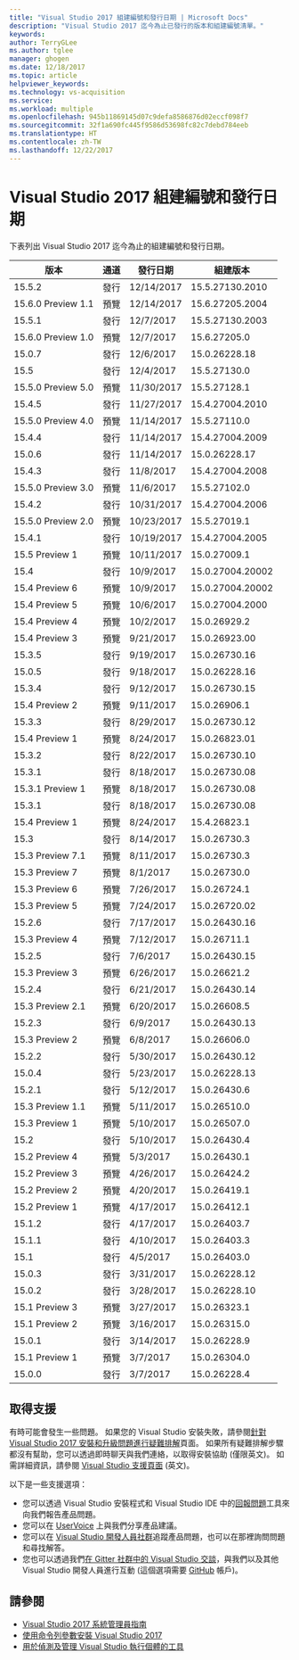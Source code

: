 ```yaml
---
title: "Visual Studio 2017 組建編號和發行日期 | Microsoft Docs"
description: "Visual Studio 2017 迄今為止已發行的版本和組建編號清單。"
keywords: 
author: TerryGLee
ms.author: tglee
manager: ghogen
ms.date: 12/18/2017
ms.topic: article
helpviewer_keywords: 
ms.technology: vs-acquisition
ms.service: 
ms.workload: multiple
ms.openlocfilehash: 945b11869145d07c9defa8586876d02eccf098f7
ms.sourcegitcommit: 32f1a690fc445f9586d53698fc82c7debd784eeb
ms.translationtype: HT
ms.contentlocale: zh-TW
ms.lasthandoff: 12/22/2017
---
```

# <a name="visual-studio-2017-build-numbers-and-release-dates"></a>Visual Studio 2017 組建編號和發行日期
下表列出 Visual Studio 2017 迄今為止的組建編號和發行日期。

| **版本**| **通道** | **發行日期** | **組建版本** |
| ---------------------- | ----------- | ---------------- | ----------------- |
| 15.5.2 | 發行 | 12/14/2017 | 15.5.27130.2010 |
| 15.6.0 Preview 1.1 | 預覽 | 12/14/2017 | 15.6.27205.2004 |
| 15.5.1 | 發行 | 12/7/2017 | 15.5.27130.2003 |
| 15.6.0 Preview 1.0 | 預覽 | 12/7/2017 | 15.6.27205.0 |
| 15.0.7 | 發行 | 12/6/2017 | 15.0.26228.18 |
| 15.5 | 發行 | 12/4/2017 | 15.5.27130.0 |
| 15.5.0 Preview 5.0 | 預覽 | 11/30/2017 | 15.5.27128.1 |
| 15.4.5 | 發行 | 11/27/2017 | 15.4.27004.2010 |
| 15.5.0 Preview 4.0 | 預覽 | 11/14/2017 | 15.5.27110.0 |
| 15.4.4 | 發行 | 11/14/2017 | 15.4.27004.2009 |
| 15.0.6 | 發行 | 11/14/2017 | 15.0.26228.17 |
| 15.4.3 | 發行 | 11/8/2017 | 15.4.27004.2008 |
| 15.5.0 Preview 3.0 | 預覽 | 11/6/2017 | 15.5.27102.0 |
| 15.4.2 | 發行 | 10/31/2017 | 15.4.27004.2006 |
| 15.5.0 Preview 2.0 | 預覽 | 10/23/2017 | 15.5.27019.1 |
| 15.4.1 | 發行 | 10/19/2017 | 15.4.27004.2005 |
| 15.5 Preview 1 | 預覽 | 10/11/2017 | 15.0.27009.1 |
| 15.4 | 發行 | 10/9/2017 | 15.0.27004.20002 |
| 15.4 Preview 6 | 預覽 | 10/9/2017| 15.0.27004.20002 |
| 15.4 Preview 5 | 預覽 | 10/6/2017 | 15.0.27004.2000 |
| 15.4 Preview 4 | 預覽 | 10/2/2017 | 15.0.26929.2 |
| 15.4 Preview 3 | 預覽 | 9/21/2017 | 15.0.26923.00 |
| 15.3.5 | 發行 | 9/19/2017 | 15.0.26730.16 |
| 15.0.5 | 發行 | 9/18/2017 | 15.0.26228.16 |
| 15.3.4 | 發行 | 9/12/2017 | 15.0.26730.15 |
| 15.4 Preview 2 | 預覽 | 9/11/2017 | 15.0.26906.1 |
| 15.3.3| 發行 | 8/29/2017 | 15.0.26730.12 |
| 15.4 Preview 1 | 預覽 | 8/24/2017 | 15.0.26823.01 |
| 15.3.2 | 發行 | 8/22/2017 | 15.0.26730.10 |
| 15.3.1 | 發行 | 8/18/2017 | 15.0.26730.08 |
| 15.3.1 Preview 1 | 預覽 | 8/18/2017 | 15.0.26730.08 |
| 15.3.1  | 發行 | 8/18/2017 | 15.0.26730.08 |
| 15.4 Preview 1 | 預覽 | 8/24/2017 | 15.4.26823.1 |
| 15.3 | 發行 | 8/14/2017 | 15.0.26730.3 |
| 15.3 Preview 7.1 | 預覽 | 8/11/2017 | 15.0.26730.3 |
| 15.3 Preview 7 | 預覽 | 8/1/2017 | 15.0.26730.0 |
| 15.3 Preview 6 | 預覽 | 7/26/2017 | 15.0.26724.1 |
| 15.3 Preview 5 | 預覽 | 7/24/2017 | 15.0.26720.02 |
| 15.2.6  | 發行 | 7/17/2017 | 15.0.26430.16 |
| 15.3 Preview 4 | 預覽 | 7/12/2017 | 15.0.26711.1 |
| 15.2.5  | 發行 | 7/6/2017 | 15.0.26430.15 |
| 15.3 Preview 3 | 預覽 | 6/26/2017 | 15.0.26621.2 |
| 15.2.4  | 發行 | 6/21/2017 | 15.0.26430.14 |
| 15.3 Preview 2.1 | 預覽 | 6/20/2017 | 15.0.26608.5 |
| 15.2.3  | 發行 | 6/9/2017 | 15.0.26430.13 |
| 15.3 Preview 2 | 預覽 | 6/8/2017 | 15.0.26606.0 |
| 15.2.2  | 發行 | 5/30/2017 | 15.0.26430.12 |
| 15.0.4  | 發行 | 5/23/2017 | 15.0.26228.13 |
| 15.2.1  | 發行 | 5/12/2017 | 15.0.26430.6 |
| 15.3 Preview 1.1 | 預覽 | 5/11/2017 | 15.0.26510.0 |
| 15.3 Preview 1 | 預覽 | 5/10/2017 | 15.0.26507.0 |
| 15.2 | 發行 | 5/10/2017 | 15.0.26430.4 |
| 15.2 Preview 4 | 預覽 | 5/3/2017 | 15.0.26430.1 |
| 15.2 Preview 3 | 預覽| 4/26/2017 | 15.0.26424.2 |
| 15.2 Preview 2 | 預覽 | 4/20/2017 | 15.0.26419.1 |
| 15.2 Preview 1 | 預覽 | 4/17/2017 | 15.0.26412.1 |
| 15.1.2  | 發行 | 4/17/2017 | 15.0.26403.7 |
| 15.1.1 | 發行 | 4/10/2017 | 15.0.26403.3 |
| 15.1 | 發行 | 4/5/2017 | 15.0.26403.0 |
| 15.0.3  | 發行 | 3/31/2017 | 15.0.26228.12 |
| 15.0.2 | 發行 | 3/28/2017 | 15.0.26228.10 |
| 15.1 Preview 3 | 預覽 | 3/27/2017 | 15.0.26323.1 |
| 15.1 Preview 2 | 預覽 | 3/16/2017 | 15.0.26315.0 |
| 15.0.1  | 發行 | 3/14/2017 | 15.0.26228.9 |
| 15.1 Preview 1 | 預覽 | 3/7/2017 | 15.0.26304.0 |
| 15.0.0 | 發行 | 3/7/2017 | 15.0.26228.4 |

## <a name="get-support"></a>取得支援
有時可能會發生一些問題。 如果您的 Visual Studio 安裝失敗，請參閱[針對 Visual Studio 2017 安裝和升級問題進行疑難排解](troubleshooting-installation-issues.md)頁面。 如果所有疑難排解步驟都沒有幫助，您可以透過即時聊天與我們連絡，以取得安裝協助 (僅限英文)。 如需詳細資訊，請參閱 [Visual Studio 支援頁面](https://www.visualstudio.com/vs/support/#talktous) \(英文\)。

以下是一些支援選項：
* 您可以透過 Visual Studio 安裝程式和 Visual Studio IDE 中的[回報問題](../ide/how-to-report-a-problem-with-visual-studio-2017.md)工具來向我們報告產品問題。
* 您可以在 [UserVoice](https://visualstudio.uservoice.com/forums/121579) 上與我們分享產品建議。
* 您可以在 [Visual Studio 開發人員社群](https://developercommunity.visualstudio.com/)追蹤產品問題，也可以在那裡詢問問題和尋找解答。
* 您也可以透過我們[在 Gitter 社群中的 Visual Studio 交談](https://gitter.im/Microsoft/VisualStudio)，與我們以及其他 Visual Studio 開發人員進行互動  (這個選項需要 [GitHub](https://github.com/) 帳戶)。

## <a name="see-also"></a>請參閱
* [Visual Studio 2017 系統管理員指南](visual-studio-administrator-guide.md)
* [使用命令列參數安裝 Visual Studio 2017](use-command-line-parameters-to-install-visual-studio.md)
* [用於偵測及管理 Visual Studio 執行個體的工具](tools-for-managing-visual-studio-instances.md)
